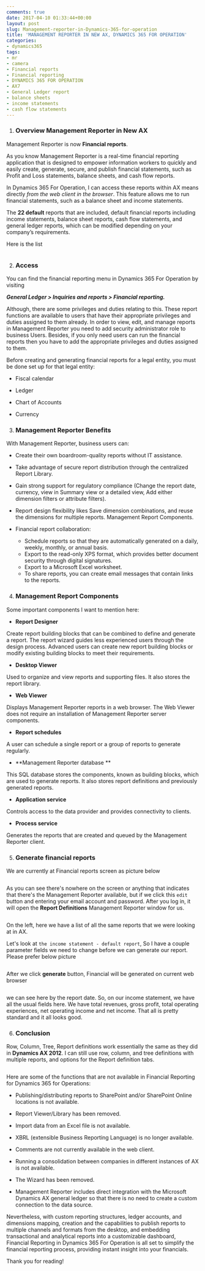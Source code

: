 ```yaml
---
comments: true
date: 2017-04-10 01:33:44+00:00
layout: post
slug: Management-reporter-in-Dynamics-365-for-operation
title: 'MANAGEMENT REPORTER IN NEW AX, DYNAMICS 365 FOR OPERATION'
categories:
- dynamics365
tags:
- mr
- camera
- Financial reports
- Financial reporting
- DYNAMICS 365 FOR OPERATION
- AX7
- General Ledger report
- balance sheets
- income statements
- cash flow statements
---
```


1.	### Overview Management Reporter in New AX

Management Reporter is now **Financial reports**.

As you know Management Reporter is a real-time financial reporting application that is designed to empower information workers to quickly and easily create, generate, secure, and publish financial statements, such as Profit and Loss statements, balance sheets, and cash flow reports. 

In Dynamics 365 For Operation, I can access these reports within AX means directly *from the web client in the browser*. This feature allows me to run financial statements, such as a balance sheet and income statements. 

The **22 default** reports that are included, default financial reports including income statements, balance sheet reports, cash flow statements, and general ledger reports, which can be modified depending on your company’s requirements. 

Here is the list
<figure class='center '>
  <a href="{{site.url}}/images/Financial_reports.png"><img src="{{site.url}}/images/Financial_reports.png" alt=""></a>
</figure>

2.	### Access
You can find the financial reporting menu in Dynamics 365 For Operation by visiting 

_**General Ledger > Inquiries and reports > Financial reporting.**_

Although, there are some privileges and duties relating to this.  These report functions are available to users that have their appropriate privileges and duties assigned to them already.
In order to view, edit, and manage reports in Management Reporter you need to add security administrator role to business Users. Besides, if you only need users can run the financial reports then you have to add the appropriate privileges and duties assigned to them.

Before creating and generating financial reports for a legal entity, you must be done set up for that legal entity:

* 	Fiscal calendar

* 	Ledger

* 	Chart of Accounts

* 	Currency

3.	### Management Reporter Benefits

With Management Reporter, business users can:

* 	Create their own boardroom-quality reports without IT assistance. 

* 	Take advantage of secure report distribution through the centralized Report Library. 

* 	Gain strong support for regulatory compliance (Change the report date, currency, view in Summary view or a detailed view, Add either dimension filters or attribute filters).

* 	Report design flexibility likes Save dimension combinations, and reuse the dimensions for multiple reports. Management Report Components.

* 	Financial report collaboration:

	* 	Schedule reports so that they are automatically generated on a daily, weekly, monthly, or annual basis.
	* 	Export to the read-only XPS format, which provides better document security through digital signatures.
	* 	Export to a Microsoft Excel worksheet.
	* 	To share reports, you can create email messages that contain links to the reports.

4.	### Management Report Components

Some important components I want to mention here:

* 	**Report Designer**

Create report building blocks that can be combined to define and generate a report. The report wizard guides less experienced users through the design process. Advanced users can create new report building blocks or modify existing building blocks to meet their requirements.

* 	**Desktop Viewer** 

Used to organize and view reports and supporting files. It also stores the report library. 

* 	**Web Viewer** 

Displays Management Reporter reports in a web browser. The Web Viewer does not require an installation of Management Reporter server components. 

* 	**Report schedules** 

A user can schedule a single report or a group of reports to generate regularly. 

* 	**Management Reporter database **

This SQL database stores the components, known as building blocks, which are used to generate reports. It also stores report definitions and previously generated reports. 

* 	**Application service** 

Controls access to the data provider and provides connectivity to clients. 

* 	**Process service** 

Generates the reports that are created and queued by the Management Reporter client. 


5.	### Generate financial reports

We are currently at Financial reports screen as picture below

<figure class='center '>
  <a href="{{site.url}}/images/2017-04-10_11h56_15.png"><img src="{{site.url}}/images/2017-04-10_11h56_15.png" alt=""></a>
</figure>

As you can see there's nowhere on the screen or anything that indicates that there's the Management Reporter available, but if we click this `edit` button and entering your email account and password. After you log in, it will open the **Report Definitions** Management Reporter window for us. 

<figure class='center '>
  <a href="{{site.url}}/images/2017-04-10_11h57_20.png"><img src="{{site.url}}/images/2017-04-10_11h57_20.png" alt=""></a>
</figure>

On the left, here we have a list of all the same reports that we were looking at in AX.

Let's look at `the income statement - default report`, So I have a couple parameter fields we need to change before we can generate our report. Please prefer below picture

<figure class='center '>
  <a href="{{site.url}}/images/2017-04-10_12h08_53.png"><img src="{{site.url}}/images/2017-04-10_12h08_53.png" alt=""></a>
</figure>

After we click **generate** button, Financial will be generated on current web browser

<figure class='center '>
  <a href="{{site.url}}/images/2017-04-10_12h11_29.png"><img src="{{site.url}}/images/2017-04-10_12h11_29.png" alt=""></a>
</figure>

we can see here by the report date.  So, on our income statement, we have all the usual fields here.  We have total revenues, gross profit, total operating experiences, net operating income and net income. That all is pretty standard and it all looks good.

6.	### Conclusion

Row, Column, Tree, Report definitions work essentially the same as they did in **Dynamics AX 2012**. I can still use row, column, and tree definitions with multiple reports, and options for the Report definition tabs.

<figure class='center '>
  <a href="{{site.url}}/images/2017-04-10_14h57_51.png"><img src="{{site.url}}/images/2017-04-10_14h57_51.png" alt=""></a>
</figure>

Here are some of the functions that are not available in Financial Reporting for Dynamics 365 for Operations:

* 	Publishing/distributing reports to SharePoint and/or SharePoint Online locations is not available.

* 	Report Viewer/Library has been removed.
* 	Import data from an Excel file is not available.

* 	XBRL (extensible Business Reporting Language) is no longer available.

* 	Comments are not currently available in the web client.

* 	Running a consolidation between companies in different instances of AX is not available.

* 	The Wizard has been removed.

* 	Management Reporter includes direct integration with the Microsoft Dynamics AX general ledger so that there is no need to create a custom connection to the data source.

Nevertheless, with custom reporting structures, ledger accounts, and dimensions mapping, creation and the capabilities to publish reports to multiple channels and formats from the desktop, and embedding transactional and analytical reports into a customizable dashboard, Financial Reporting in Dynamics 365 For Operation is all set to simplify the financial reporting process, providing instant insight into your financials.

Thank you for reading!